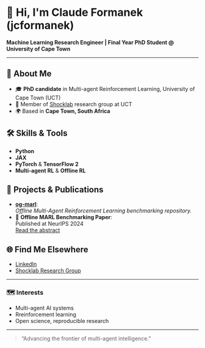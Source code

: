 # 👋 Hi, I'm Claude Formanek (jcformanek)

**Machine Learning Research Engineer | Final Year PhD Student @ University of Cape Town**  

---

## 🔎 About Me

- 🎓 **PhD candidate** in Multi-agent Reinforcement Learning, University of Cape Town (UCT)
- 🧠 Member of [Shocklab](https://shocklab.net) research group at UCT
- 🌍 Based in **Cape Town, South Africa**


## 🛠️ Skills & Tools

- **Python**
- **JAX**
- **PyTorch** & **TensorFlow 2**
- **Multi-agent RL** & **Offline RL**

## 🚀 Projects & Publications

- [**og-marl**](https://github.com/jcformanek/og-marl):  
  *Offline Multi-Agent Reinforcement Learning benchmarking repository.*
- 📝 **Offline MARL Benchmarking Paper**:  
  Published at NeurIPS 2024  
  [Read the abstract](https://proceedings.neurips.cc/paper_files/paper/2024/hash/fc6247c33cff077a3910d0c28463f445-Abstract-Datasets_and_Benchmarks_Track.html)  

## 🌐 Find Me Elsewhere

- [LinkedIn](https://www.linkedin.com/in/claude-formanek/)
- [Shocklab Research Group](https://shocklab.net)

---

### 🗺️ Interests

- Multi-agent AI systems
- Rreinforcement learning
- Open science, reproducible research

---

> “Advancing the frontier of multi-agent intelligence.”
